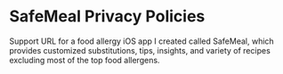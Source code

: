 # SafeMeal Privacy Policies
Support URL for a food allergy iOS app I created called SafeMeal, which provides customized substitutions, tips, insights, and variety of recipes excluding most of the top food allergens.
